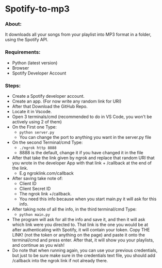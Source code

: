 # Spotify-to-mp3
### About: 
It downloads all your songs from your playlist into MP3 format in a folder, using the Spotify API.
<br/>
### Requirements: 
- Python (latest version)
- Browser 
- Spotify Developer Account 
### Steps:
- Create a Spotify developer account.
- Create an app. (For now write any random link for URI)
- After that Download the GitHub Repo.
- Locate it in Vscode.
- Open 3 terminals/cmd (recommended to do in VS Code, you won't be actively using 2 of them)
- On the First one Type:
    - `python server.py`
    - You can change the port to anything you want in the server.py file
- On the second Terminal/cmd Type:
    - `./ngrok http 8888`
    - 8888 is the default, change it if you have changed it in the file
- After that take the link given by ngrok and replace that random URI that you wrote in the developer App with that link + /callback at the end of the link.
    - E.g ngroklink.com/callback
- After saving take note of:
    - Client ID
    - Client Secret ID
    - The ngrok link +/callback.
    - You need this info because when you start main.py it will ask for this info.
- After taking note of all the info, in the third terminal/cmd Type:
    - `python main.py`
- The program will ask for all the info and save it, and then it will ask which link were you directed to. That link is the one you would be at after authenticating with Spotify, it will contain your token. Copy THE LINK! (not the token or anything on the page) and paste it onto the terminal/cmd and press enter. After that, it will show you your playlists, and continue as you wish!
- Do note that when running again, you can use your previous credentials, but just to be sure make sure in the credentials text file, you should add /callback into the ngrok link if not already there.
